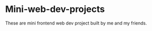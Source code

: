 













# Mini-web-dev-projects
These are mini frontend web dev project built by me and my friends.
